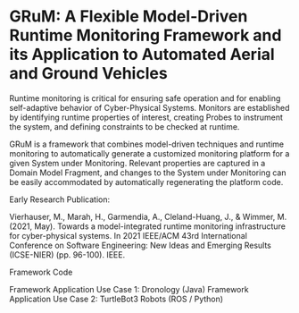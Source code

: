# GRuM: A Flexible Model-Driven Runtime Monitoring Framework and its Application to Automated Aerial and Ground Vehicles



Runtime monitoring is critical for ensuring safe operation and for enabling self-adaptive behavior of Cyber-Physical Systems. Monitors are established by identifying runtime properties of interest, creating Probes to instrument the system, and defining constraints to be checked at runtime.

GRuM is a  framework that combines model-driven techniques and runtime monitoring to automatically generate a customized monitoring platform for a given System under Monitoring. Relevant properties are captured in a Domain Model Fragment, and changes to the System under Monitoring can be easily accommodated by automatically regenerating the platform code.


Early Research Publication: 

Vierhauser, M., Marah, H., Garmendia, A., Cleland-Huang, J., & Wimmer, M. (2021, May). Towards a model-integrated runtime monitoring infrastructure for cyber-physical systems. In 2021 IEEE/ACM 43rd International Conference on Software Engineering: New Ideas and Emerging Results (ICSE-NIER) (pp. 96-100). IEEE.



Framework Code

Framework Application Use Case 1: Dronology (Java)
Framework Application Use Case 2: TurtleBot3 Robots (ROS / Python) 
